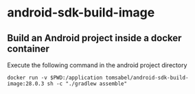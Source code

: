 # android-sdk-build-image

## Build an Android project inside a docker container
Execute the following command in the android project directory
```
docker run -v $PWD:/application tomsabel/android-sdk-build-image:28.0.3 sh -c "./gradlew assemble"
```
